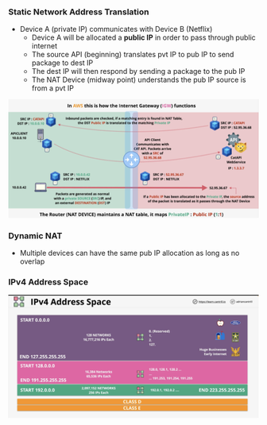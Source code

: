 ### Static Network Address Translation

* Device A (private IP) communicates with Device B (Netflix)
  * Device A will be allocated a **public IP** in order to pass through public internet
  * The source API (beginning) translates pvt IP to pub IP to send package to dest IP
  * The dest IP will then respond by sending a package to the pub IP 
  * The NAT Device (midway point) understands the pub IP source is from a pvt IP

<img src="./images/nat-1.jpg"/>

### Dynamic NAT

* Multiple devices can have the same pub IP allocation as long as no overlap

### IPv4 Address Space

<img src="./images/ipv4.jpg"/>
